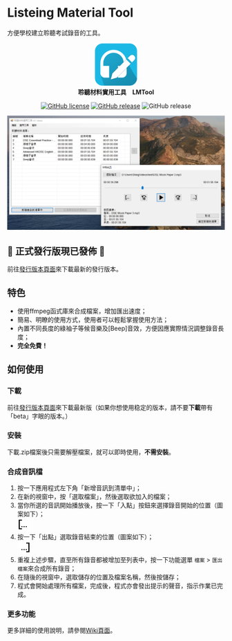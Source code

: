 # Listeing Material Tool
方便學校建立聆聽考試錄音的工具。

<p align="center">
  <img src="/ListeningMaterialTool/Resources/LMTool-512.png" alt="Icon" width="100px" /></br>
  <strong>聆聽材料實用工具　LMTool</strong>
</p>

<p align="center">
          <a href="https://github.com/ShingZhanho/LMTool/blob/master/LICENSE"><img alt="GitHub license" src="https://img.shields.io/github/license/ShingZhanho/LMTool?color=lighgreen"></a>
          <a href="https://github.com/ShingZhanho/LMTool/releases/latest"><img alt="GitHub release" src="https://img.shields.io/static/v1?label=latest-release&message=v1%2E4%2E1-r&color=blue"></a>
          <img alt="GitHub release" src="https://img.shields.io/static/v1?label=latest-pre-release&message=v1%2E3-b&color=red">
</p>

<p align="center" float="left" >
  <img src="/ReadmeRes/preview-image.png" alt="Preview Image of LMTool" width="800px" />
</p>

## :tada: 正式發行版現已發佈 :tada:
前往[發行版本頁面](/releases)來下載最新的發行版本。

## 特色
* 使用ffmpeg函式庫來合成檔案，增加匯出速度；
* 簡易、明瞭的使用方式，使用者可以輕鬆掌握使用方法；
* 內置不同長度的綠袖子等候音樂及[Beep]音效，方便因應實際情況調整錄音長度；
* **完全免費！**

## 如何使用
### 下載
前往[發行版本頁面](/releases)來下載最新版（如果你想使用稳定的版本，請不要**下載**帶有「beta」字眼的版本。）

### 安裝
下載.zip檔案後只需要解壓檔案，就可以即時使用，**不需安裝**。

### 合成音訊檔
1. 按一下應用程式左下角「新增音訊到清單中」；
2. 在新的視窗中，按「選取檔案」，然後選取欲加入的檔案；
3. 當你所選的音訊開始播放後，按一下「入點」按鈕來選擇錄音開始的位置（圖案如下）；
<br/><img src="/ReadmeRes/trim-in.png" alt="Trim In Icon" width="30px"/><br/>
4. 按一下「出點」選取錄音結束的位置（圖案如下）；
<br/><img src="/ReadmeRes/trim-out.png" alt="Trim Out Icon" width="30px"/><br/>
5. 重複上述步驟，直至所有錄音都被增加至列表中，按一下功能選單 `檔案` > `匯出檔案`來合成所有錄音；
6. 在隨後的視窗中，選取儲存的位置及檔案名稱，然後按儲存；
7. 程式會開始處理所有檔案，完成後，程式亦會發出提示的聲音，指示作業已完成。

### 更多功能
更多詳細的使用說明，請參閱[Wiki頁面](/wiki)。
